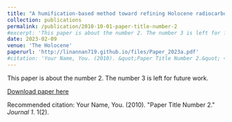 ```yaml
---
title: "A humification-based method toward refining Holocene radiocarbon chronologies: Wetland records from southeastern China"
collection: publications
permalink: /publication/2010-10-01-paper-title-number-2
#excerpt: 'This paper is about the number 2. The number 3 is left for future work.'
date: 2023-02-09
venue: 'The Holocene'
paperurl: 'http://linannan719.github.io/files/Paper_2023a.pdf'
#citation: 'Your Name, You. (2010). &quot;Paper Title Number 2.&quot; <i>Journal 1</i>. 1(2).'
---
```

This paper is about the number 2. The number 3 is left for future work.

[Download paper here](http://linannan719.github.io/files/Paper_2023a.pdf)

Recommended citation: Your Name, You. (2010). "Paper Title Number 2." <i>Journal 1</i>. 1(2).
